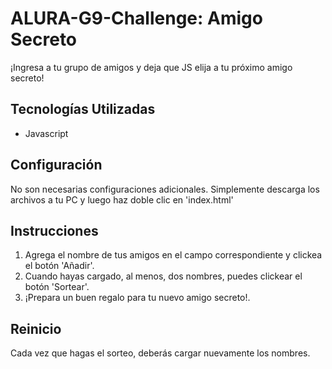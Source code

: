 
# ALURA-G9-Challenge: Amigo Secreto
¡Ingresa a tu grupo de amigos y deja que JS elija a tu próximo amigo secreto!

## Tecnologías Utilizadas
- Javascript

## Configuración
No son necesarias configuraciones adicionales. Simplemente descarga los archivos a tu PC y luego haz doble clic en 'index.html'

## Instrucciones
1) Agrega el nombre de tus amigos en el campo correspondiente y clickea el botón 'Añadir'.
2) Cuando hayas cargado, al menos, dos nombres, puedes clickear el botón 'Sortear'.
3) ¡Prepara un buen regalo para tu nuevo amigo secreto!.

## Reinicio
Cada vez que hagas el sorteo, deberás cargar nuevamente los nombres.

